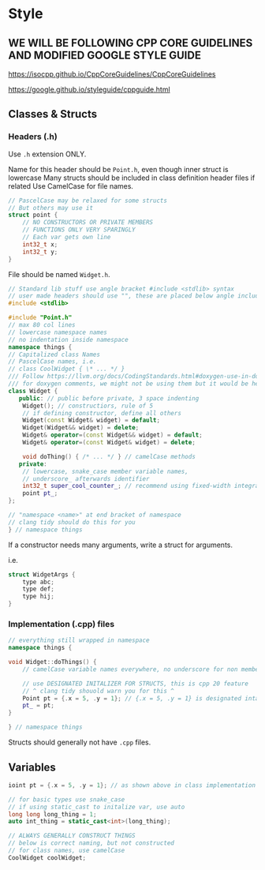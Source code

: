 # Style

## WE WILL BE FOLLOWING CPP CORE GUIDELINES AND MODIFIED GOOGLE STYLE GUIDE

<https://isocpp.github.io/CppCoreGuidelines/CppCoreGuidelines>

<https://google.github.io/styleguide/cppguide.html>

## Classes & Structs

### Headers (.h)

Use `.h` extension ONLY.

Name for this header should be `Point.h`, even though inner struct is lowercase
Many structs should be included in class definition header files if related
Use CamelCase for file names.


```c++
// PascelCase may be relaxed for some structs
// But others may use it
struct point {
    // NO CONSTRUCTORS OR PRIVATE MEMBERS
    // FUNCTIONS ONLY VERY SPARINGLY
    // Each var gets own line
    int32_t x;
    int32_t y;
}
```

File should be named `Widget.h`.

```c++
// Standard lib stuff use angle bracket #include <stdlib> syntax
// user made headers should use "", these are placed below angle includes
#include <stdlib>

#include "Point.h"
// max 80 col lines
// lowercase namespace names
// no indentation inside namespace
namespace things {
// Capitalized class Names
// PascelCase names, i.e.
// class CoolWidget { \* ... */ }
/// Follow https://llvm.org/docs/CodingStandards.html#doxygen-use-in-documentation-comments
/// for doxygen comments, we might not be using them but it would be helpful
class Widget {
   public: // public before private, 3 space indenting
    Widget(); // constructiors, rule of 5
    // if defining constructor, define all others
    Widget(const Widget& widget) = default;
    Widget(Widget&& widget) = delete; 
    Widget& operator=(const Widget&& widget) = default;
    Widget& operator=(const Widget& widget) = delete;

    void doThing() { /* ... */ } // camelCase methods 
   private:
    // lowercase, snake_case member variable names, 
    // underscore_ afterwards identifier
    int32_t super_cool_counter_; // recommend using fixed-width integral types 
    point pt_;
};

// "namespace <name>" at end bracket of namespace
// clang tidy should do this for you
} // namespace things
```

If a constructor needs many arguments, write a struct for arguments.

i.e.

```c++
struct WidgetArgs {
    type abc;
    type def;
    type hij;
}
```

### Implementation (.cpp) files

```c++
// everything still wrapped in namespace
namespace things {

void Widget::doThings() {
    // camelCase variable names everywhere, no underscore for non member var

    // use DESIGNATED INITALIZER FOR STRUCTS, this is cpp 20 feature
    // ^ clang tidy shouold warn you for this ^
    Point pt = {.x = 5, .y = 1}; // {.x = 5, .y = 1} is designated intalizer
    pt_ = pt;    
}

} // namespace things
```

Structs should generally not have `.cpp` files.

## Variables

```c++
ioint pt = {.x = 5, .y = 1}; // as shown above in class implementation

// for basic types use snake_case
// if using static_cast to initalize var, use auto
long long long_thing = 1;
auto int_thing = static_cast<int>(long_thing);

// ALWAYS GENERALLY CONSTRUCT THINGS
// below is correct naming, but not constructed
// for class names, use camelCase
CoolWidget coolWidget; 
```

